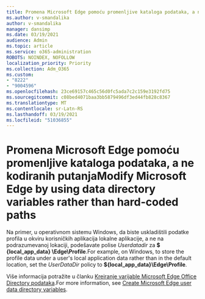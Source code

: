 ```yaml
---
title: Promena Microsoft Edge pomoću promenljive kataloga podataka, a ne kodiranih putanja
ms.author: v-smandalika
author: v-smandalika
manager: dansimp
ms.date: 03/19/2021
audience: Admin
ms.topic: article
ms.service: o365-administration
ROBOTS: NOINDEX, NOFOLLOW
localization_priority: Priority
ms.collection: Adm_O365
ms.custom:
- "8222"
- "9004596"
ms.openlocfilehash: 23ce69157c465c56d0fc5ada7c2c159e3192fd75
ms.sourcegitcommit: c08bed4071baa3bb5879496df3ed44fb828c8367
ms.translationtype: MT
ms.contentlocale: sr-Latn-RS
ms.lasthandoff: 03/19/2021
ms.locfileid: "51036855"
---
```

# <a name="modify-microsoft-edge-by-using-data-directory-variables-rather-than-hard-coded-paths"></a><span data-ttu-id="3f685-102">Promena Microsoft Edge pomoću promenljive kataloga podataka, a ne kodiranih putanja</span><span class="sxs-lookup"><span data-stu-id="3f685-102">Modify Microsoft Edge by using data directory variables rather than hard-coded paths</span></span>

<span data-ttu-id="3f685-103">Na primer, u operativnom sistemu Windows, da biste uskladištili podatke profila u okviru korisničkih aplikacija lokalne aplikacije, a ne na podrazumevanoj lokaciji, podešavate polise *Userdatadir* za **$ {local_app_data} \Edge\Profile**.</span><span class="sxs-lookup"><span data-stu-id="3f685-103">For example, on Windows, to store the profile data under a user's local application data rather than in the default location, set the *UserDataDir* policy to **${local_app_data}\Edge\Profile**.</span></span>

<span data-ttu-id="3f685-104">Više informacija potražite u članku [Kreiranje varijable Microsoft Edge Office Directory podataka](https://docs.microsoft.com/deployedge/microsoft-edge-policies).</span><span class="sxs-lookup"><span data-stu-id="3f685-104">For more information, see [Create Microsoft Edge user data directory variables](https://docs.microsoft.com/deployedge/microsoft-edge-policies).</span></span>